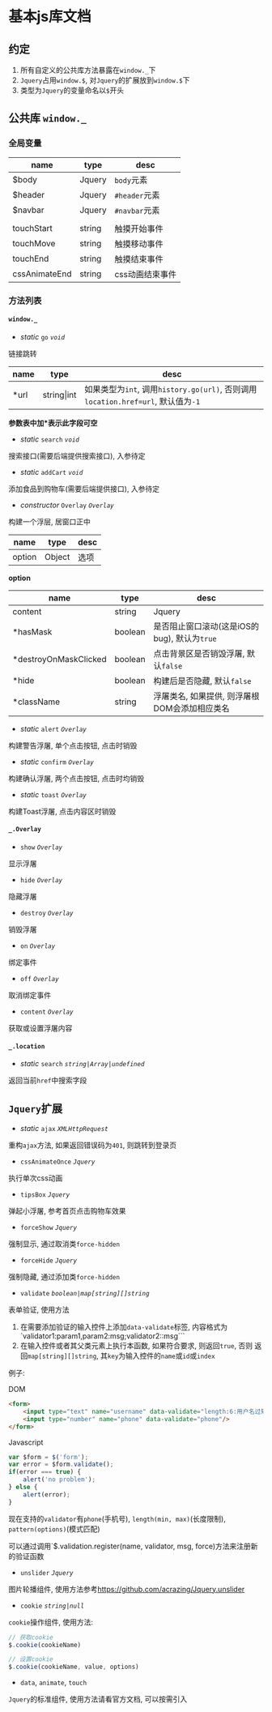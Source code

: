 # 基本js库文档

## 约定

1. 所有自定义的公共库方法暴露在`window._`下
2. `Jquery`占用`window.$`, 对`Jquery`的扩展放到`window.$`下
3. 类型为`Jquery`的变量命名以`$`开头

## 公共库 `window._`

### 全局变量

| name | type | desc |
| --- | --- | --- |
| $body | Jquery | `body`元素 |
| $header | Jquery | `#header`元素 |
| $navbar | Jquery | `#navbar`元素 |
| | | |
| touchStart | string | 触摸开始事件 |
| touchMove | string | 触摸移动事件 |
| touchEnd | string | 触摸结束事件 |
| cssAnimateEnd | string | css动画结束事件 |

### 方法列表

#### `window._`

- *static* `go` *`void`*

链接跳转

| name | type | desc |
| --- | --- | --- |
| \*url | string\|int | 如果类型为`int`, 调用`history.go(url)`, 否则调用`location.href=url`, 默认值为`-1` |

**参数表中加\*表示此字段可空**

- *static* `search` *`void`*

搜索接口(需要后端提供搜索接口), 入参待定

- *static* `addCart` *`void`*

添加食品到购物车(需要后端提供接口), 入参待定

- *constructor* `Overlay` *`Overlay`*

构建一个浮层, 居窗口正中

| name | type | desc |
| --- | --- | --- |
| option | Object | 选项 |

**option**

| name | type | desc |
| --- | --- | --- |
| content | string|Jquery | 浮屠内容 |
| \*hasMask | boolean | 是否阻止窗口滚动(这是iOS的bug), 默认为`true` |
| \*destroyOnMaskClicked | boolean | 点击背景区是否销毁浮屠, 默认`false` |
| \*hide | boolean | 构建后是否隐藏, 默认`false` |
| \*className | string | 浮屠类名, 如果提供, 则浮屠根DOM会添加相应类名 |

- *static* `alert` *`Overlay`*

构建警告浮屠, 单个点击按钮, 点击时销毁

- *static* `confirm` *`Overlay`*

构建确认浮屠, 两个点击按钮, 点击时均销毁

- *static* `toast` *`Overlay`*

构建Toast浮屠, 点击内容区时销毁

#### `_.Overlay`

- `show` *`Overlay`*

显示浮屠

- `hide` *`Overlay`*

隐藏浮屠

- `destroy` *`Overlay`*

销毁浮屠

- `on` *`Overlay`*

绑定事件

- `off` *`Overlay`*

取消绑定事件

- `content` *`Overlay`*

获取或设置浮屠内容

#### `_.location`

- *static* `search` *`string|Array|undefined`*

返回当前`href`中搜索字段

## `Jquery`扩展

- *static* `ajax` *`XMLHttpRequest`*

重构`ajax`方法, 如果返回错误码为`401`, 则跳转到登录页

- `cssAnimateOnce` *`Jquery`*

执行单次css动画

- `tipsBox` *`Jquery`*

弹起小浮屠, 参考首页点击购物车效果

- `forceShow` *`Jquery`*

强制显示, 通过取消类`force-hidden`

- `forceHide` *`Jquery`*

强制隐藏, 通过添加类`force-hidden`

- `validate` *`boolean|map[string][]string`*

表单验证, 使用方法

1. 在需要添加验证的输入控件上添加`data-validate`标签, 内容格式为
`validator1:param1,param2:msg;validator2::msg```
2. 在输入控件或者其父类元素上执行本函数, 如果符合要求, 则返回`true`, 否则 
返回`map[string][]string`, 其`key`为输入控件的`name`或`id`或`index`

例子:

DOM
```html
<form>
    <input type="text" name="username" data-validate="length:6:用户名过短"/>
    <input type="number" name="phone" data-validate="phone"/>
</form>
```
Javascript
```js
var $form = $('form');
var error = $form.validate();
if(error === true) {
    alert('no problem');
} else {
    alert(error);
}
```

现在支持的`validator`有`phone`(手机号), `length(min, max)`(长度限制), `pattern(options)`(模式匹配)

可以通过调用`$.validation.register(name, validator, msg, force)方法来注册新的验证函数

- `unslider` *`Jquery`*

图片轮播组件, 使用方法参考<https://github.com/acrazing/Jquery.unslider>

- `cookie` *`string|null`*

`cookie`操作组件, 使用方法:

```js
// 获取cookie
$.cookie(cookieName)

// 设置cookie
$.cookie(cookieName, value, options)
```

- `data`, `animate`, `touch`

`Jquery`的标准组件, 使用方法请看官方文档, 可以按需引入